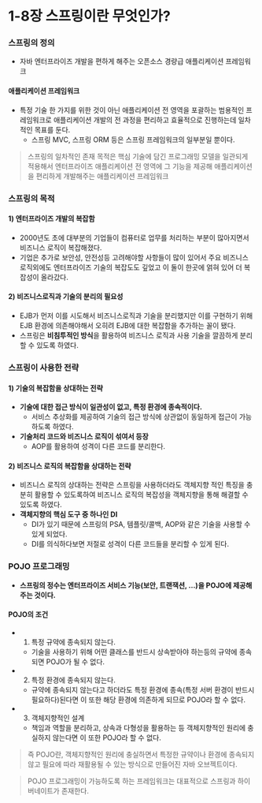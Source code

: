 # 1-8장 스프링이란 무엇인가?
### 스프링의 정의
- 자바 엔터프라이즈 개발을 편하게 해주는 오픈소스 경량급 애플리케이션 프레임워크

#### 애플리케이션 프레임워크
- 특정 기술 한 가지를 위한 것이 아닌 애플리케이션 전 영역을 포괄하는 범용적인 프레임워크로 애플리케이션 개발의 전 과정을 편리하고 효율적으로 진행하는데 일차적인 목표를 둔다.
    - 스프링 MVC, 스프링 ORM 등은 스프링 프레임워크의 일부분일 뿐이다.

> 스프링의 일차적인 존재 목적은 핵심 기술에 담긴 프로그래밍 모델을 일관되게 적용해서 엔터프라이즈 애플리케이션 전 영역에 그 기능을 제공해 애플리케이션을 편리하게 개발해주는 애플리케이션 프레임워크

### 스프링의 목적
#### 1) 엔터프라이즈 개발의 복잡함
- 2000년도 초에 대부분의 기업들이 컴퓨터로 업무를 처리하는 부분이 많아지면서 비즈니스 로직이 복잡해졌다.
- 기업은 추가로 보안성, 안전성등 고려해야할 사항들이 많이 있어서 주요 비즈니스 로직외에도 엔터프라이즈 기술의 복잡도도 깊었고 이 둘이 한곳에 얽혀 있어 더 복잡성이 올라갔다.

#### 2) 비즈니스로직과 기술의 분리의 필요성
- EJB가 먼저 이를 시도해서 비즈니스로직과 기술을 분리했지만 이를 구현하기 위해 EJB 환경에 의존해야해서 오히려 EJB에 대한 복잡함을 추가하는 꼴이 됐다.
- 스프링은 **비침투적인 방식**을 활용하여 비즈니스 로직과 사용 기술을 깔끔하게 분리할 수 있도록 하였다.

### 스프링이 사용한 전략
#### 1) 기술의 복잡함을 상대하는 전략
- **기술에 대한 접근 방식이 일관성이 없고, 특정 환경에 종속적이다.**
    - 서비스 추상화를 제공하여 기술의 접근 방식에 상관없이 동일하게 접근이 가능하도록 하였다.
- **기술처리 코드와 비즈니스 로직이 섞여서 등장**
    - AOP를 활용하여 성격이 다른 코드를 분리한다.
    
#### 2) 비즈니스 로직의 복잡함을 상대하는 전략
- 비즈니스 로직의 상대하는 전략은 스프링을 사용하더라도 객체지향 적인 특징을 충분히 활용할 수 있도록하여 비즈니스 로직의 복잡성을 객체지향을 통해 해결할 수 있도록 하였다.
- **객체지향의 핵심 도구 중 하나인 DI** 
    - DI가 있기 때문에 스프링의 PSA, 템플릿/콜백, AOP와 같은 기술을 사용할 수 있게 되었다.
    - DI를 의식하다보면 저절로 성격이 다른 코드들을 분리할 수 있게 된다.
    
### POJO 프로그래밍
- **스프링의 정수는 엔터프라이즈 서비스 기능(보안, 트랜잭션, ...)을 POJO에 제공해주는 것이다.**

#### POJO의 조건
- 1) 특정 규약에 종속되지 않는다.
    - 기술을 사용하기 위해 어떤 클래스를 반드시 상속받아야 하는등의 규약에 종속되면 POJO가 될 수 없다.
- 2) 특정 환경에 종속되지 않는다. 
    - 규약에 종속되지 않는다고 하더라도 특정 환경에 종속(특정 서버 환경이 반드시 필요하다)된다면 이 또한 해당 환경에 의존하게 되므로 POJO라 할 수 없다.
- 3) 객체지향적인 설계
    - 책임과 역할을 분리하고, 상속과 다형성을 활용하는 등 객체지향적인 원리에 충실하지 않는다면 이 또한 POJO라 할 수 없다.
    
> 즉 POJO란, 객체지향적인 원리에 충실하면서 특정한 규약이나 환경에 종속되지 않고 필요에 따라 재활용될 수 있는 방식으로 만들어진 자바 오브젝트이다.

> POJO 프로그래밍이 가능하도록 하는 프레임워크는 대표적으로 스프링과 하이버네이트가 존재한다.

